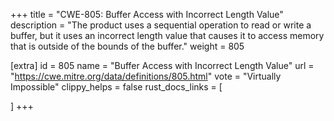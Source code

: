 +++
title = "CWE-805: Buffer Access with Incorrect Length Value"
description	= "The product uses a sequential operation to read or write a buffer, but it uses an incorrect length value that causes it to access memory that is outside of the bounds of the buffer."
weight = 805

[extra]
id = 805
name = "Buffer Access with Incorrect Length Value"
url = "https://cwe.mitre.org/data/definitions/805.html"
vote = "Virtually Impossible"
clippy_helps = false
rust_docs_links = [
	
]
+++

